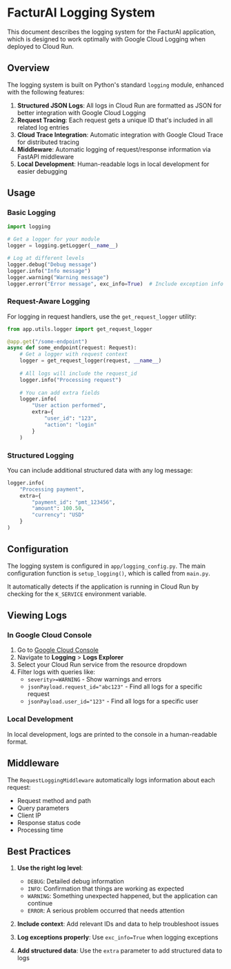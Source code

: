 # FacturAI Logging System

This document describes the logging system for the FacturAI application, which is designed to work optimally with Google Cloud Logging when deployed to Cloud Run.

## Overview

The logging system is built on Python's standard `logging` module, enhanced with the following features:

1. **Structured JSON Logs**: All logs in Cloud Run are formatted as JSON for better integration with Google Cloud Logging
2. **Request Tracing**: Each request gets a unique ID that's included in all related log entries
3. **Cloud Trace Integration**: Automatic integration with Google Cloud Trace for distributed tracing
4. **Middleware**: Automatic logging of request/response information via FastAPI middleware
5. **Local Development**: Human-readable logs in local development for easier debugging

## Usage

### Basic Logging

```python
import logging

# Get a logger for your module
logger = logging.getLogger(__name__)

# Log at different levels
logger.debug("Debug message")
logger.info("Info message")
logger.warning("Warning message")
logger.error("Error message", exc_info=True)  # Include exception info
```

### Request-Aware Logging

For logging in request handlers, use the `get_request_logger` utility:

```python
from app.utils.logger import get_request_logger

@app.get("/some-endpoint")
async def some_endpoint(request: Request):
    # Get a logger with request context
    logger = get_request_logger(request, __name__)
    
    # All logs will include the request_id
    logger.info("Processing request")
    
    # You can add extra fields
    logger.info(
        "User action performed", 
        extra={
            "user_id": "123",
            "action": "login"
        }
    )
```

### Structured Logging

You can include additional structured data with any log message:

```python
logger.info(
    "Processing payment", 
    extra={
        "payment_id": "pmt_123456",
        "amount": 100.50,
        "currency": "USD"
    }
)
```

## Configuration

The logging system is configured in `app/logging_config.py`. The main configuration function is `setup_logging()`, which is called from `main.py`.

It automatically detects if the application is running in Cloud Run by checking for the `K_SERVICE` environment variable.

## Viewing Logs

### In Google Cloud Console

1. Go to [Google Cloud Console](https://console.cloud.google.com/)
2. Navigate to **Logging** > **Logs Explorer**
3. Select your Cloud Run service from the resource dropdown
4. Filter logs with queries like:
   - `severity>=WARNING` - Show warnings and errors
   - `jsonPayload.request_id="abc123"` - Find all logs for a specific request
   - `jsonPayload.user_id="123"` - Find all logs for a specific user

### Local Development

In local development, logs are printed to the console in a human-readable format.

## Middleware

The `RequestLoggingMiddleware` automatically logs information about each request:
- Request method and path
- Query parameters
- Client IP
- Response status code
- Processing time

## Best Practices

1. **Use the right log level**:
   - `DEBUG`: Detailed debug information
   - `INFO`: Confirmation that things are working as expected
   - `WARNING`: Something unexpected happened, but the application can continue
   - `ERROR`: A serious problem occurred that needs attention

2. **Include context**: Add relevant IDs and data to help troubleshoot issues

3. **Log exceptions properly**: Use `exc_info=True` when logging exceptions

4. **Add structured data**: Use the `extra` parameter to add structured data to logs 